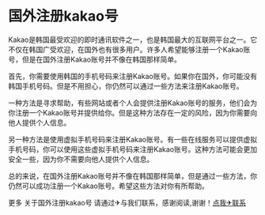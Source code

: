 # 国外注册kakao号

Kakao是韩国最受欢迎的即时通讯软件之一，也是韩国最大的互联网平台之一。它不仅在韩国广受欢迎，在国外也有很多用户。许多人希望能够注册一个Kakao账号，但是在国外注册Kakao账号并不像在韩国那样简单。

首先，你需要使用韩国的手机号码来注册Kakao账号。如果你在国外，你可能没有韩国手机号码。但是不用担心，你仍然可以通过一些方法来注册Kakao账号。

一种方法是寻求帮助，有些网站或者个人会提供注册Kakao账号的服务，他们会为你注册一个Kakao账号并提供给你。但是这种方法存在一定的风险，因为你需要向他人提供个人信息。

另一种方法是使用虚拟手机号码来注册Kakao账号。有一些在线服务可以提供虚拟手机号码，你可以使用这些虚拟手机号码来注册Kakao账号。这种方法可能会更加安全一些，因为你不需要向他人提供个人信息。

总的来说，在国外注册Kakao账号并不像在韩国那样简单，但是通过一些方法，你仍然可以成功注册一个Kakao账号。希望这些方法对你有所帮助。

更多 关于国外注册kakao号 请通过✈与我们联系，感谢阅读,谢谢！[点我✈联系](https://gg.k02.cc)